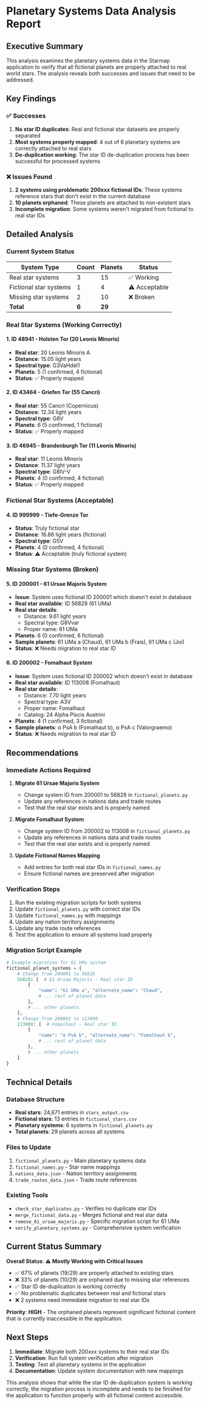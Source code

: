 # Planetary Systems Data Analysis Report

## Executive Summary

This analysis examines the planetary systems data in the Starmap application to verify that all fictional planets are properly attached to real world stars. The analysis reveals both successes and issues that need to be addressed.

## Key Findings

### ✅ Successes
1. **No star ID duplicates**: Real and fictional star datasets are properly separated
2. **Most systems properly mapped**: 4 out of 6 planetary systems are correctly attached to real stars
3. **De-duplication working**: The star ID de-duplication process has been successful for processed systems

### ❌ Issues Found
1. **2 systems using problematic 200xxx fictional IDs**: These systems reference stars that don't exist in the current database
2. **10 planets orphaned**: These planets are attached to non-existent stars
3. **Incomplete migration**: Some systems weren't migrated from fictional to real star IDs

## Detailed Analysis

### Current System Status

| System Type | Count | Planets | Status |
|-------------|--------|---------|--------|
| Real star systems | 3 | 15 | ✅ Working |
| Fictional star systems | 1 | 4 | ⚠️ Acceptable |
| Missing star systems | 2 | 10 | ❌ Broken |
| **Total** | **6** | **29** | |

### Real Star Systems (Working Correctly)

#### 1. ID 48941 - Holsten Tor (20 Leonis Minoris)
- **Real star**: 20 Leonis Minoris A
- **Distance**: 15.05 light years
- **Spectral type**: G3VaHdel1
- **Planets**: 5 (1 confirmed, 4 fictional)
- **Status**: ✅ Properly mapped

#### 2. ID 43464 - Griefen Tor (55 Cancri)
- **Real star**: 55 Cancri (Copernicus)
- **Distance**: 12.34 light years
- **Spectral type**: G8V
- **Planets**: 6 (5 confirmed, 1 fictional)
- **Status**: ✅ Properly mapped

#### 3. ID 46945 - Brandenburgh Tor (11 Leonis Minoris)
- **Real star**: 11 Leonis Minoris
- **Distance**: 11.37 light years
- **Spectral type**: G8IV-V
- **Planets**: 4 (0 confirmed, 4 fictional)
- **Status**: ✅ Properly mapped

### Fictional Star Systems (Acceptable)

#### 4. ID 999999 - Tiefe-Grenze Tor
- **Status**: Truly fictional star
- **Distance**: 16.86 light years (fictional)
- **Spectral type**: G5V
- **Planets**: 4 (0 confirmed, 4 fictional)
- **Status**: ⚠️ Acceptable (truly fictional system)

### Missing Star Systems (Broken)

#### 5. ID 200001 - 61 Ursae Majoris System
- **Issue**: System uses fictional ID 200001 which doesn't exist in database
- **Real star available**: ID 56828 (61 UMa)
- **Real star details**: 
  - Distance: 9.61 light years
  - Spectral type: G8Vvar
  - Proper name: 61 UMa
- **Planets**: 6 (0 confirmed, 6 fictional)
- **Sample planets**: 61 UMa a (Chaud), 61 UMa b (Frais), 61 UMa c (Joi)
- **Status**: ❌ Needs migration to real star ID

#### 6. ID 200002 - Fomalhaut System
- **Issue**: System uses fictional ID 200002 which doesn't exist in database  
- **Real star available**: ID 113008 (Fomalhaut)
- **Real star details**:
  - Distance: 7.70 light years
  - Spectral type: A3V
  - Proper name: Fomalhaut
  - Catalog: 24 Alpha Piscis Austrini
- **Planets**: 4 (1 confirmed, 3 fictional)
- **Sample planets**: α PsA b (Fomalhaut b), α PsA c (Valorgraemo)
- **Status**: ❌ Needs migration to real star ID

## Recommendations

### Immediate Actions Required

1. **Migrate 61 Ursae Majoris System**
   - Change system ID from 200001 to 56828 in `fictional_planets.py`
   - Update any references in nations data and trade routes
   - Test that the real star exists and is properly named

2. **Migrate Fomalhaut System**
   - Change system ID from 200002 to 113008 in `fictional_planets.py`
   - Update any references in nations data and trade routes
   - Test that the real star exists and is properly named

3. **Update Fictional Names Mapping**
   - Add entries for both real star IDs in `fictional_names.py`
   - Ensure fictional names are preserved after migration

### Verification Steps

1. Run the existing migration scripts for both systems
2. Update `fictional_planets.py` with correct star IDs
3. Update `fictional_names.py` with mappings
4. Update any nation territory assignments
5. Update any trade route references
6. Test the application to ensure all systems load properly

### Migration Script Example

```python
# Example migration for 61 UMa system
fictional_planet_systems = {
    # Change from 200001 to 56828
    56828: [  # 61 Ursae Majoris - Real star ID
        {
            "name": "61 UMa a", "alternate_name": "Chaud", 
            # ... rest of planet data
        },
        # ... other planets
    ],
    # Change from 200002 to 113008  
    113008: [  # Fomalhaut - Real star ID
        {
            "name": "α PsA b", "alternate_name": "Fomalhaut b",
            # ... rest of planet data
        },
        # ... other planets
    ]
}
```

## Technical Details

### Database Structure
- **Real stars**: 24,671 entries in `stars_output.csv`
- **Fictional stars**: 13 entries in `fictional_stars.csv`
- **Planetary systems**: 6 systems in `fictional_planets.py`
- **Total planets**: 29 planets across all systems

### Files to Update
1. `fictional_planets.py` - Main planetary systems data
2. `fictional_names.py` - Star name mappings
3. `nations_data.json` - Nation territory assignments
4. `trade_routes_data.json` - Trade route references

### Existing Tools
- `check_star_duplicates.py` - Verifies no duplicate star IDs
- `merge_fictional_data.py` - Merges fictional and real star data
- `remove_61_ursae_majoris.py` - Specific migration script for 61 UMa
- `verify_planetary_systems.py` - Comprehensive system verification

## Current Status Summary

**Overall Status**: ⚠️ **Mostly Working with Critical Issues**

- ✅ 67% of planets (19/29) are properly attached to existing stars
- ❌ 33% of planets (10/29) are orphaned due to missing star references
- ✅ Star ID de-duplication is working correctly
- ✅ No problematic duplicates between real and fictional stars
- ❌ 2 systems need immediate migration to real star IDs

**Priority**: **HIGH** - The orphaned planets represent significant fictional content that is currently inaccessible in the application.

## Next Steps

1. **Immediate**: Migrate both 200xxx systems to their real star IDs
2. **Verification**: Run full system verification after migration
3. **Testing**: Test all planetary systems in the application
4. **Documentation**: Update system documentation with new mappings

This analysis shows that while the star ID de-duplication system is working correctly, the migration process is incomplete and needs to be finished for the application to function properly with all fictional content accessible.
